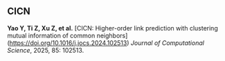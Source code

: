 
##  CICN
**Yao Y, Ti Z, Xu Z, et al.** [CICN: Higher-order link prediction with clustering mutual information of common neighbors] (https://doi.org/10.1016/j.jocs.2024.102513)
*Journal of Computational Science*, 2025, 85: 102513.
